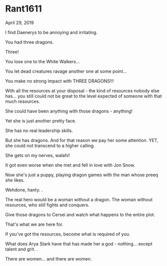 # Rant1611



April 29, 2019

I find Daenerys to be annoying and irritating.

You had three dragons.

Three!

You lose one to the White Walkers...

You let dead creatures ravage another one at some point...

You make no strong impact with THREE DRAGONS!!!

With all the resources at your disposal - the kind of resources nobody else has... you still could not be great to the level expected of someone with that much resources.

She could have been anything with those dragons - anything!

Yet she is just another pretty face.

She has no real leadership skills. 

But she has dragons. And for that reason we pay her some attention. YET, she could not transcend to a higher calling.

She gets on my nerves, walahi!

It got even worse when she met and fell in love with Jon Snow.

Now she's just a puppy, playing dragon games with the man whose preeq she likes.

Wehdone, hanty.
.

The real hero would be a woman without a dragon. The woman without resources, who still fights and conquers.

Give those dragons to Cersei and watch what happens to the entire plot.

That's what we are here for.

If you've got the resources, become what is required of you.

What does Arya Stark have that has made her a god - nothing... except talent and grit.
.

There are women... and there are women.